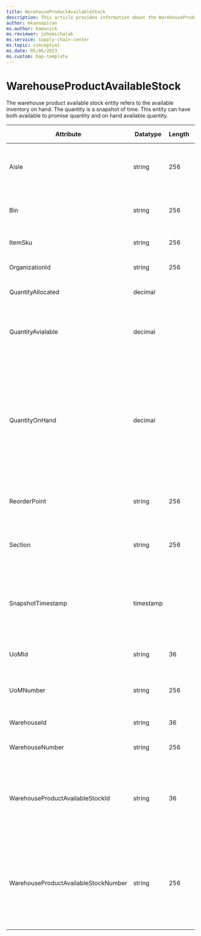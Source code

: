 ```yaml
---
title: WarehouseProductAvailableStock
description: This article provides information about the WarehouseProductAvailableStock entity.
author: mkannapiran
ms.author: kamanick
ms.reviewer: johnmichalak
ms.service: supply-chain-center
ms.topic: conceptual
ms.date: 05/05/2023
ms.custom: bap-template
---
```


# **WarehouseProductAvailableStock**

The warehouse product available stock entity refers to the available inventory on hand. The quantity is a snapshot of time. This entity can have both available to promise quantity and on hand available quantity.


|	Attribute	|	Datatype	|	Length	|	Primary Key	|	Description	|
|---------------|--------|------|----------|-----------|
|	Aisle	|	string	|	256	|	No	|	The aisle where the stock keeping unit of the product is located	|
|	Bin	|	string	|	256	|	No	|	The bin where the stock keeping unit of the product is located	|
|	ItemSku	|	string	|	256	|	No	|	The unique product number	|
|	OrganizationId	|	string	|	256	|	No	|	The unique ID of the organization 	|
|	QuantityAllocated	|	decimal	|		|	No	|	The quantity of products allocated	|
|	QuantityAvialable	|	decimal	|		|	No	|	The quantity of products available after allocation and reservation are taken into account	|
|	QuantityOnHand	|	decimal	|		|	No	|	The quantity of available products, the quantity of a product that is on hand and not subject to a hold, reservation or the quantity of a product that has been allocated to orders for some period of time.	|
|	ReorderPoint	|	string	|	256	|	No	|	The minimum quantity after which reorder is initiated for this product	|
|	Section	|	string	|	256	|	No	|	The section where the stock keeping unit of the product is located	|
|	SnapshotTimestamp	|	timestamp	|		|	No	|	The timestamp that the associated information is reported, recorded or effective as-of.	|
|	UoMId	|	string	|	36	|	No	|	Unique ID of the stock keeping unit of the product	|
|	UoMNumber	|	string	|	256	|	No	|	Unique number of the stock keeping unit of the product	|
|	WarehouseId	|	string	|	36	|	No	|	The unique identifier of a Warehouse.	|
|	WarehouseNumber	|	string	|	256	|	No	|	The unique number of a warehouse	|
|	WarehouseProductAvailableStockId	|	string	|	36	|	Yes	|	A unique ID of the warehouse product availability. This is autogenerated by Dynamics 365 or Supply Chain Center 	|
|	WarehouseProductAvailableStockNumber	|	string	|	256	|	Yes	|	A unique number of the warehouse product availability. This could be material document number or inventory transaction number	|

